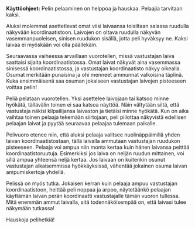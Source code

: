 **Käyttöohjeet:** Pelin pelaaminen on helppoa ja hauskaa. Pelaajia tarvitaan kaksi. 

Aluksi molemmat asettetlevat omat viisi laivaansa toisiltaan salassa ruudulla näkyvään koordinaatistoon. Laivojen on oltava ruudulla näkyvän vasemmanpuoleisen, sinisen ruudukon sisällä, jotta peli hyväksyy ne. Kaksi laivaa ei myöskään voi olla päällekäin. 

Seuraavassa vaiheessa arvaillaan vuorotellen, missä vastustajan laiva saattaisi sijaita koordinaatistossa. Omat laivat näkyvät aina vasemmassa sinisessä koordinaatistossa, ja vastustajan koordinaatisto näkyy oikealla. Osumat merkitään punaisina ja ohi menneet ammunnat valkoisina täplinä. Kuka ensimmäisenä saa osuman jokaiseen vastustajan laivojen pisteeseen voittaa pelin!

Peliä pelataan vuorotellen. Yksi asettelee laivojaan tai katsoo minne hyökätä, tällävälin toinen ei saa katsoa näyttöä. Näin vältytään siltä, että vastustaja näkisi kilpailijansa laivaston ja tietäisi minne hyökätä. Kun on aika vaihtaa toinen pelaaja tekemään siirtojaan, peli piilottaa näkyvistä edellisen pelaajan laivat ja pyytää seuraavaa pelaajaa tulemaan paikalle.

Pelivuoro etenee niin, että aluksi pelaaja valitsee nuolinäppäimillä yhden laivan koordinaatistostaan, tällä laivalla ammutaan vastustajan ruudukon pisteeseen. Pelaaja voi ampua niin monta kertaa kuin hänen laivansa peittää koordinaatistoruutuja. Esimerkiksi jos laiva on neljän ruudun mittainen, voi sillä ampua yhteensä neljä kertaa. Jos laivaan on kuitenkin osunut vastustajan aikaisemmissa hyökkäyksissä, vähentää jokainen osuma laivan ampumiskertoja yhdellä.

Pelissä on myös tutka. Jokaisen kerran kuin pelaaja ampuu vastustajan koordinaatistoon, heittää peli noppaa ja arpoo, näytetäänkö pelaajan käyttämän laivan perän koordinaatti vastustajalle tämän vuoron tullessa. Mitä enemmän ammut laivalla, sitä todennäköisempää on, että laivasi tulee näkymään tutkassa!

Hauskoja pelihetkiä!
